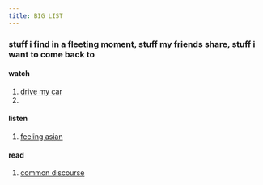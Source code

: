 ```yaml
---
title: BIG LIST
---
```


### stuff i find in a fleeting moment, stuff my friends share, stuff i want to come back to

#### watch
1. [drive my car](https://www.youtube.com/watch?v=6BPKPb_RTwI)
2. 
#### listen
1. [feeling asian](https://open.spotify.com/show/19xkU2nVYC39nhig9Jvbc4?si=c480b6075a26445a)
#### read
1. [common discourse](https://www.commondiscourse.xyz/)

